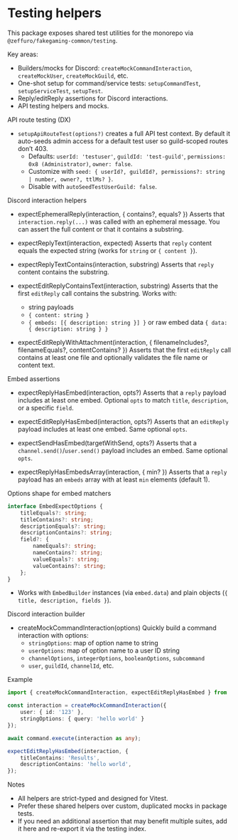 # Testing helpers

This package exposes shared test utilities for the monorepo via `@zeffuro/fakegaming-common/testing`.

Key areas:

- Builders/mocks for Discord: `createMockCommandInteraction`, `createMockUser`, `createMockGuild`, etc.
- One-shot setup for command/service tests: `setupCommandTest`, `setupServiceTest`, `setupTest`.
- Reply/editReply assertions for Discord interactions.
- API testing helpers and mocks.

API route testing (DX)

- `setupApiRouteTest(options?)` creates a full API test context. By default it auto-seeds admin access for a default test user so guild-scoped routes don’t 403.
  - Defaults: `userId: 'testuser'`, `guildId: 'test-guild'`, `permissions: 0x8 (Administrator)`, `owner: false`.
  - Customize with `seed: { userId?, guildId?, permissions?: string | number, owner?, ttlMs? }`.
  - Disable with `autoSeedTestUserGuild: false`.

Discord interaction helpers

- expectEphemeralReply(interaction, { contains?, equals? })
  Asserts that `interaction.reply(...)` was called with an ephemeral message. You can assert the full content or that it contains a substring.

- expectReplyText(interaction, expected)
  Asserts that `reply` content equals the expected string (works for `string` or `{ content }`).

- expectReplyTextContains(interaction, substring)
  Asserts that `reply` content contains the substring.

- expectEditReplyContainsText(interaction, substring)
  Asserts that the first `editReply` call contains the substring. Works with:
  - string payloads
  - `{ content: string }`
  - `{ embeds: [{ description: string }] }` or raw embed data `{ data: { description: string } }`

- expectEditReplyWithAttachment(interaction, { filenameIncludes?, filenameEquals?, contentContains? })
  Asserts that the first `editReply` call contains at least one file and optionally validates the file name or content text.

Embed assertions

- expectReplyHasEmbed(interaction, opts?)
  Asserts that a `reply` payload includes at least one embed. Optional `opts` to match `title`, `description`, or a specific `field`.

- expectEditReplyHasEmbed(interaction, opts?)
  Asserts that an `editReply` payload includes at least one embed. Same optional `opts`.

- expectSendHasEmbed(targetWithSend, opts?)
  Asserts that a `channel.send()`/`user.send()` payload includes an embed. Same optional `opts`.

- expectReplyHasEmbedsArray(interaction, { min? })
  Asserts that a `reply` payload has an `embeds` array with at least `min` elements (default 1).

Options shape for embed matchers

```ts
interface EmbedExpectOptions {
    titleEquals?: string;
    titleContains?: string;
    descriptionEquals?: string;
    descriptionContains?: string;
    field?: {
        nameEquals?: string;
        nameContains?: string;
        valueEquals?: string;
        valueContains?: string;
    };
}
```

- Works with `EmbedBuilder` instances (via `embed.data`) and plain objects (`{ title, description, fields }`).

Discord interaction builder

- createMockCommandInteraction(options)
  Quickly build a command interaction with options:
  - `stringOptions`: map of option name to string
  - `userOptions`: map of option name to a user ID string
  - `channelOptions`, `integerOptions`, `booleanOptions`, `subcommand`
  - `user`, `guildId`, `channelId`, etc.

Example

```ts
import { createMockCommandInteraction, expectEditReplyHasEmbed } from '@zeffuro/fakegaming-common/testing';

const interaction = createMockCommandInteraction({
    user: { id: '123' },
    stringOptions: { query: 'hello world' }
});

await command.execute(interaction as any);

expectEditReplyHasEmbed(interaction, {
    titleContains: 'Results',
    descriptionContains: 'hello world',
});
```

Notes

- All helpers are strict-typed and designed for Vitest.
- Prefer these shared helpers over custom, duplicated mocks in package tests.
- If you need an additional assertion that may benefit multiple suites, add it here and re-export it via the testing index.
